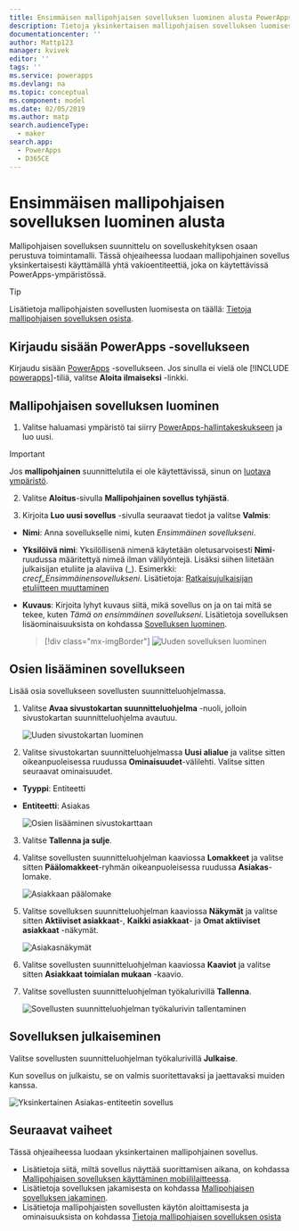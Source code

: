 ```yaml
---
title: Ensimmäisen mallipohjaisen sovelluksen luominen alusta PowerAppsin avulla | Microsoft Docs
description: Tietoja yksinkertaisen mallipohjaisen sovelluksen luomisesta
documentationcenter: ''
author: Mattp123
manager: kvivek
editor: ''
tags: ''
ms.service: powerapps
ms.devlang: na
ms.topic: conceptual
ms.component: model
ms.date: 02/05/2019
ms.author: matp
search.audienceType:
  - maker
search.app:
  - PowerApps
  - D365CE
---
```


# <a name="build-your-first-model-driven-app-from-scratch"></a>Ensimmäisen mallipohjaisen sovelluksen luominen alusta
Mallipohjaisen sovelluksen suunnittelu on sovelluskehityksen osaan perustuva toimintamalli. Tässä ohjeaiheessa luodaan mallipohjainen sovellus yksinkertaisesti käyttämällä yhtä vakioentiteettiä, joka on käytettävissä PowerApps-ympäristössä.

> [!TIP]
> Lisätietoja mallipohjaisten sovellusten luomisesta on täällä: [Tietoja mallipohjaisen sovelluksen osista](model-driven-app-components.md). 

## <a name="sign-in-to-powerapps"></a>Kirjaudu sisään PowerApps -sovellukseen
Kirjaudu sisään [PowerApps](https://web.powerapps.com/) -sovellukseen. Jos sinulla ei vielä ole [!INCLUDE [powerapps](../../includes/powerapps.md)]-tiliä, valitse **Aloita ilmaiseksi** -linkki. 

## <a name="create-your-model-driven-app"></a>Mallipohjaisen sovelluksen luominen

1.  Valitse haluamasi ympäristö tai siirry [PowerApps-hallintakeskukseen](https://admin.powerapps.com/) ja luo uusi.

  > [!IMPORTANT]
  > Jos **mallipohjainen** suunnittelutila ei ole käytettävissä, sinun on [luotava ympäristö](https://docs.microsoft.com/powerapps/administrator/create-environment).   

2. Valitse **Aloitus**-sivulla **Mallipohjainen sovellus tyhjästä**.
<!-- ![Start-from-blank_model](media/build-first-model-driven-app/start-from-blank-model-driven.png) -->

3.  Kirjoita **Luo uusi sovellus** -sivulla seuraavat tiedot ja valitse **Valmis**: 
  - **Nimi**: Anna sovellukselle nimi, kuten *Ensimmäinen sovellukseni*. 
  - **Yksilöivä nimi**: Yksilöllisenä nimenä käytetään oletusarvoisesti **Nimi**-ruudussa määritettyä nimeä ilman välilyöntejä. Lisäksi siihen liitetään julkaisijan etuliite ja alaviiva (_). Esimerkki: *crecf_Ensimmäinensovellukseni*. Lisätietoja: [Ratkaisujulkaisijan etuliitteen muuttaminen](../common-data-service/change-solution-publisher-prefix.md)
  - **Kuvaus**: Kirjoita lyhyt kuvaus siitä, mikä sovellus on ja on tai mitä se tekee, kuten *Tämä on ensimmäinen sovellukseni*.
Lisätietoja sovelluksen lisäominaisuuksista on kohdassa [Sovelluksen luominen](create-edit-app.md#create-an-app).

    > [!div class="mx-imgBorder"] 
    > ![](media/create-new-app.png "Uuden sovelluksen luominen") 


## <a name="add-components-to-your-app"></a>Osien lisääminen sovellukseen
Lisää osia sovellukseen sovellusten suunnitteluohjelmassa.
1.  Valitse **Avaa sivustokartan suunnitteluohjelma** -nuoli, jolloin sivustokartan suunnitteluohjelma avautuu. 

    ![Uuden sivustokartan luominen](media/build-first-model-driven-app/new-sitemap.png)

2.  Valitse sivustokartan suunnitteluohjelmassa **Uusi alialue** ja valitse sitten oikeanpuoleisessa ruudussa **Ominaisuudet**-välilehti. Valitse sitten seuraavat ominaisuudet.
  - **Tyyppi**: Entiteetti
  - **Entiteetti**: Asiakas

    ![Osien lisääminen sivustokarttaan](media/build-first-model-driven-app/sitemap.png)

3.  Valitse **Tallenna ja sulje**.
4.  Valitse sovellusten suunnitteluohjelman kaaviossa **Lomakkeet** ja valitse sitten **Päälomakkeet**-ryhmän oikeanpuoleisessa ruudussa **Asiakas**-lomake.

    ![Asiakkaan päälomake](media/build-first-model-driven-app/main-form.png)

5.  Valitse sovelluksen suunnitteluohjelman kaaviossa **Näkymät** ja valitse sitten **Aktiiviset asiakkaat**-, **Kaikki asiakkaat**- ja **Omat aktiiviset asiakkaat** -näkymät.

    ![Asiakasnäkymät](media/build-first-model-driven-app/views.png)

6. Valitse sovellusten suunnitteluohjelman kaaviossa **Kaaviot** ja valitse sitten **Asiakkaat toimialan mukaan** -kaavio.
7. Valitse sovellusten suunnitteluohjelman työkalurivillä **Tallenna**.

    ![Sovellusten suunnitteluohjelman työkalurivin tallentaminen](media/build-first-model-driven-app/app-designer-toolbar.png)
 
<!-- ##  Validate your app
This step checks for component dependencies that are required for the app to work, but haven't yet been added to the app. 

1. On the app designer canvas, select the component that indicates a dependency, such as the **Forms** component. Then, on the right-pane select the **Required** tab, expand **Entity Dependencies** and then select all required dependencies. 

    ![Add dependencies](media/build-first-model-driven-app/resolve-dependencies.png)

2. Select **Add Dependencies**.
3. On the app designer toolbar, select **Save**.  -->

## <a name="publish-your-app"></a>Sovelluksen julkaiseminen
Valitse sovellusten suunnitteluohjelman työkalurivillä **Julkaise**.

Kun sovellus on julkaistu, se on valmis suoritettavaksi ja jaettavaksi muiden kanssa.

![Yksinkertainen Asiakas-entiteetin sovellus](media/build-first-model-driven-app/accounts-quickstart-app.png)

## <a name="next-steps"></a>Seuraavat vaiheet
Tässä ohjeaiheessa luodaan yksinkertainen mallipohjainen sovellus. 
- Lisätietoja siitä, miltä sovellus näyttää suorittamisen aikana, on kohdassa [Mallipohjaisen sovelluksen käyttäminen mobiililaitteessa](../../user/run-app-client-model-driven.md).
- Lisätietoja sovelluksen jakamisesta on kohdassa [Mallipohjaisen sovelluksen jakaminen](share-model-driven-app.md).
- Lisätietoja mallipohjaisten sovellusten käytön aloittamisesta ja ominaisuuksista on kohdassa [Tietoja mallipohjaisen sovelluksen osista](model-driven-app-components.md)
